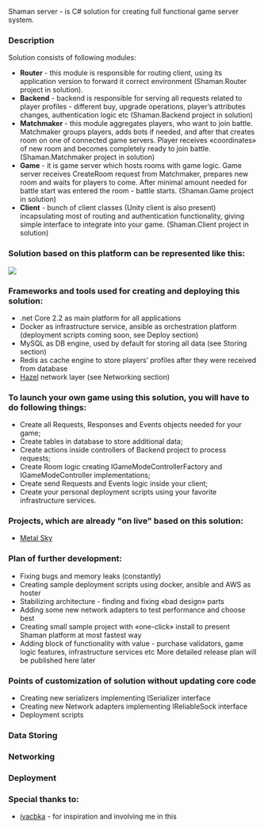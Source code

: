 Shaman server - is C# solution for creating full functional game server system.

### Description
Solution consists of following modules:
 - **Router** - this module is responsible for routing client, using its application version to forward it correct environment (Shaman.Router project in solution).
 - **Backend** - backend is responsible for serving all requests related to player profiles - different buy, upgrade operations, player’s attributes changes, authentication logic etc (Shaman.Backend project in solution)
 - **Matchmaker** - this module aggregates players, who want to join battle. Matchmaker groups players, adds bots if needed, and after that creates room on one of connected game servers. Player receives  «coordinates» of new room and becomes completely ready to join battle. (Shaman.Matchmaker project in solution)
 - **Game** - it is game server which hosts rooms with game logic. Game server receives CreateRoom request from Matchmaker, prepares new room and waits for players to come. After minimal amount needed for battle start was entered the room - battle starts. (Shaman.Game project in solution)
 - **Client** - bunch of client classes (Unity client is also present) incapsulating most of routing and authentication functionality, giving simple interface to integrate into your game. (Shaman.Client project in solution)

### Solution based on this platform can be represented like this:
<img src="https://monosnap.com/image/P9RDa66HBSWMZpFb8YqWymbaTKJdHx"/>

### Frameworks and tools used for creating and deploying this solution:
 - .net Core 2.2 as main platform for all applications
 - Docker as infrastructure service, ansible as orchestration platform (deployment scripts coming soon, see Deploy section)
 - MySQL as DB engine, used by default for storing all data (see Storing section)
 - Redis as cache engine to store players’ profiles after they were received from database
 - [Hazel](https://github.com/willardf/Hazel-Networking) network layer (see Networking section)

### To launch your own game using this solution, you will have to do following things:
 - Create all Requests, Responses and Events objects needed for your game;
 - Create tables in database to store additional data;
 - Create actions inside controllers of Backend project to process requests;
 - Create Room logic creating IGameModeControllerFactory and IGameModeController implementations;
 - Create send Requests and Events logic inside your client;
 - Create your personal deployment scripts using your favorite infrastructure services.

### Projects, which are already "on live" based on this solution:
 - [Metal Sky](https://play.google.com/store/apps/details?id=com.redclusterstudio.metalsky&hl=ru)

### Plan of further development:
 - Fixing bugs and memory leaks (constantly)
 - Creating sample deployment scripts using docker, ansible and AWS as hoster
 - Stabilizing architecture - finding and fixing «bad design» parts
 - Adding some new network adapters to test performance and choose best 
 - Creating small sample project with «one-click» install to present Shaman platform at most fastest way
 - Adding block of functionality with value - purchase validators, game logic features, infrastructure services etc
More detailed release plan will be published here later

### Points of customization of solution without updating core code
 - Creating new serializers implementing ISerializer interface
 - Creating new Network adapters implementing IReliableSock interface
 - Deployment scripts

### Data Storing

### Networking

### Deployment

### Special thanks to:
*  [ivacbka](https://github.com/ivacbka) - for inspiration and involving me in this
